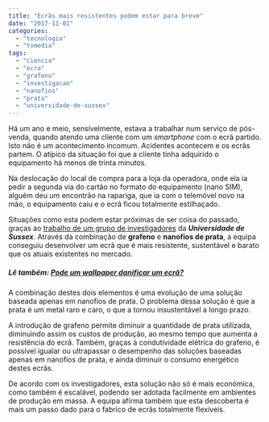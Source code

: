 ```yaml
---
title: "Ecrãs mais resistentes podem estar para breve"
date: "2017-11-01"
categories: 
  - "tecnologia"
  - "tvmedia"
tags: 
  - "ciencia"
  - "ecra"
  - "grafeno"
  - "investigacao"
  - "nanofios"
  - "prata"
  - "universidade-de-sussex"
---
```


Há um ano e meio, sensivelmente, estava a trabalhar num serviço de pós-venda, quando atendo uma cliente com um _smartphone_ com o ecrã partido. Isto não é um acontecimento incomum. Acidentes acontecem e os ecrãs partem. O atípico da situação foi que a cliente tinha adquirido o equipamento há menos de trinta minutos.

Na deslocação do local de compra para a loja da operadora, onde ela ia pedir a segunda via do cartão no formato do equipamento (nano SIM), alguém deu um encontrão na rapariga, que ia com o telemóvel novo na mão, o equipamento caiu e o ecrã ficou totalmente estilhaçado.

Situações como esta podem estar próximas de ser coisa do passado, graças ao [trabalho de um grupo de investigadores](http://www.sussex.ac.uk/broadcast/read/42293) da **_Universidade de Sussex_**. Através da combinação de **grafeno** e **nanofios de prata**, a equipa conseguiu desenvolver um ecrã que é mais resistente, sustentável e barato que os atuais existentes no mercado.

##### Lê também: [Pode um wallpaper danificar um ecrã?](https://espalhafactos.com/2017/03/26/pode-um-wallpaper-danificar-um-ecra/)

A combinação destes dois elementos é uma evolução de uma solução baseada apenas em nanofios de prata. O problema dessa solução é que a prata é um metal raro e caro, o que a tornou insustentável a longo prazo.

A introdução de grafeno permite diminuir a quantidade de prata utilizada, diminuindo assim os custos de produção, ao mesmo tempo que aumenta a resistência do ecrã. Também, graças à condutividade elétrica do grafeno, é possível igualar ou ultrapassar o desempenho das soluções baseadas apenas em nanofios de prata, e ainda diminuir o consumo energético destes ecrãs.

De acordo com os investigadores, esta solução não só é mais económica, como também é escalável, podendo ser adotada facilmente em ambientes de produção em massa. A equipa afirma também que esta descoberta é mais um passo dado para o fabrico de ecrãs totalmente flexíveis.
